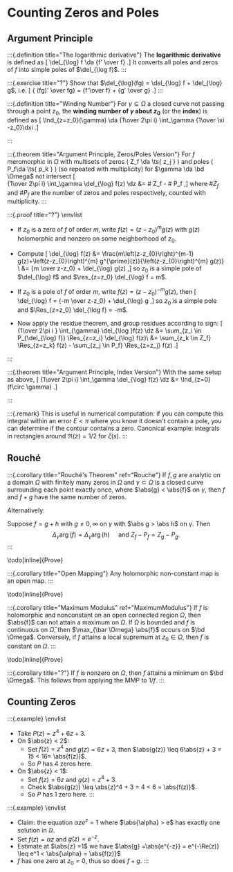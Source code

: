 # Counting Zeros and Poles

## Argument Principle



:::{.definition title="The logarithmic derivative"}
The **logarithmic derivative** is defined as 
\[
\del_{\log} f \da {f' \over f}
.\]
It converts all poles and zeros of $f$ into simple poles of $\del_{\log f}$.
:::

:::{.exercise title="?"}
Show that $\del_{\log}(fg) = \del_{\log} f + \del_{\log} g$, i.e. 
\[
{ (fg)' \over fg} = {f'\over f} + {g' \over g}
.\]
:::

:::{.definition title="Winding Number"}
For $\gamma \subseteq \Omega$ a closed curve not passing through a point $z_0$, the **winding number of $\gamma$ about $z_0$** (or the **index**) is defined as
\[
\Ind_{z=z_0}(\gamma) \da {1\over 2\pi i} \int_\gamma {1\over \xi -z_0}\dxi
.\]

:::

:::{.theorem title="Argument Principle, Zeros/Poles Version"}
For $f$ meromorphic in $\Omega$ with multisets of zeros \( Z_f \da \ts{ z_j } \) and poles \( P_f\da \ts{ p_k } \) (so repeated with multiplicity) 
for $\gamma \da \bd \Omega$ not intersect
\[  
{1\over 2\pi i} \int_\gamma \del_{\log} f(z) \dz
&= \# Z_f - \# P_f
,\]
where $\# Z_f$ and $\# P_f$ are the number of zeros and poles respectively, counted with multiplicity.
:::

:::{.proof title="?"}
\envlist

- If $z_0$ is a zero of $f$ of order $m$, write $f(z) = (z-z_0)^m g(z)$ with $g(z)$ holomorphic and nonzero on some neighborhood of $z_0$.
- Compute
\[
\del_{\log} f(z)
&=
\frac{m\left(z-z_{0}\right)^{m-1} g(z)+\left(z-z_{0}\right)^{m} g^{\prime}(z)}{\left(z-z_{0}\right)^{m} g(z)} \\
&= {m \over z-z_0} + \del_{\log} g(z)
,\]
so $z_0$ is a simple pole of $\del_{\log} f$ and $\res_{z=z_0} \del_{\log} f = m$.

- If $z_0$ is a pole of $f$ of order $m$, write $f(z) = (z-z_0)^{-m} g(z)$, then
\[
\del_{\log} f = {-m \over z-z_0} + \del_{\log} g
,\]
  so $z_0$ is a simple pole and $\Res_{z=z_0} \del_{\log f} = -m$.

- Now apply the residue theorem, and group residues according to sign:
\[
{1\over 2\pi i } \int_{\gamma} \del_{\log }f(z) \dz 
&= \sum_{z_i \in P_{\del_{\log} f}} \Res_{z=z_i} \del_{\log} f(z)\\
&= \sum_{z_k \in Z_f} \Res_{z=z_k} f(z) - \sum_{z_j \in P_f} \Res_{z=z_j} f(z)
.\]

:::

:::{.theorem title="Argument Principle, Index Version"}
With the same setup as above, 
\[
{1\over 2\pi i} \int_\gamma \del_{\log} f(z) \dz
&= \Ind_{z=0}(f\circ \gamma)
.\]


:::


:::{.remark}
This is useful in numerical computation: if you can compute this integral within an error $E < \pi$ where you know it doesn't contain a pole, you can determine if the contour contains a zero.
Canonical example: integrals in rectangles around $\Re(z) = 1/2$ for $\zeta(s)$.
:::






## Rouché 
:::{.corollary title="Rouché's Theorem" ref="Rouche"}
If $f, g$ are analytic on a domain $\Omega$ with finitely many zeros in $\Omega$ and $\gamma \subset \Omega$ is a closed curve surrounding each point exactly once, where $\abs{g} < \abs{f}$ on $\gamma$, then $f$ and $f+g$ have the same number of zeros.

Alternatively:

Suppose $f = g + h$ with $g \neq 0, \infty$ on $\gamma$ with $\abs g > \abs h$ on $\gamma$.
Then $$\Delta_\gamma \arg(f) = \Delta_\gamma \arg(h)\quad\text{ and } Z_f - P_f = Z_g - P_g.$$
:::

\todo[inline]{Prove}

:::{.corollary title="Open Mapping"}
Any holomorphic non-constant map is an open map.
:::

\todo[inline]{Prove}

:::{.corollary title="Maximum Modulus" ref="MaximumModulus"}
If $f$ is holomorphic and nonconstant on an open connected region $\Omega$, then $\abs{f}$ can not attain a maximum on $\Omega$.
If $\Omega$ is bounded and $f$ is continuous on $\bar \Omega$, then $\max_{\bar \Omega} \abs{f}$ occurs on $\bd \Omega$.
Conversely, if $f$ attains a local supremum at $z_0 \in \Omega$, then $f$ is constant on $\Omega$.
:::

\todo[inline]{Prove}

:::{.corollary title="?"}
If $f$ is nonzero on $\Omega$, then $f$ attains a minimum on $\bd \Omega$.
This follows from applying the MMP to $1/f$.
:::

## Counting Zeros 

:::{.example}
\envlist

- Take $P(z) = z^4 + 6z + 3$.
- On $\abs{z} < 2$:
  - Set $f(z) = z^4$ and $g(z) = 6z + 3$, then $\abs{g(z)} \leq 6\abs{z} + 3 = 15 < 16= \abs{f(z)}$.
  - So $P$ has 4 zeros here.
- On $\abs{z} < 1$:
  - Set $f(z) = 6z$ and $g(z) = z^4 + 3$.
  - Check $\abs{g(z)} \leq \abs{z}^4 + 3 = 4 < 6 = \abs{f(z)}$.
  - So $P$ has 1 zero here.
:::

:::{.example}
\envlist 

- Claim: the equation $\alpha z e^z = 1$ where $\abs{\alpha} > e$ has exactly one solution in $\DD$.
- Set $f(z) = \alpha z$ and $g(z) = e^{-z}$.
- Estimate at $\abs{z} =1$ we have $\abs{g} =\abs{e^{-z}} = e^{-\Re(z)} \leq e^1 < \abs{\alpha} = \abs{f(z)}$
- $f$ has one zero at $z_0 = 0$, thus so does $f+g$.
:::

